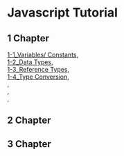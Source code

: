 # Javascript Tutorial

## 1 Chapter
[1-1_Variables/ Constants](https://github.com/Hazey8709/JavaScript/tree/main/01_chapter/01_variables-constants),  <br/>
[1-2_Data Types](https://github.com/Hazey8709/JavaScript/tree/main/01_chapter/02_DataTypes),  <br/>
[1-3_Reference Types](https://github.com/Hazey8709/JavaScript/tree/main/01_chapter/03_refTypes),  <br/>
[1-4_Type Conversion](https://github.com/Hazey8709/JavaScript/tree/main/01_chapter/04_typeConv),  <br/>
[](), <br/>
[](), <br/>
[](), <br/>

## 2 Chapter

## 3 Chapter
